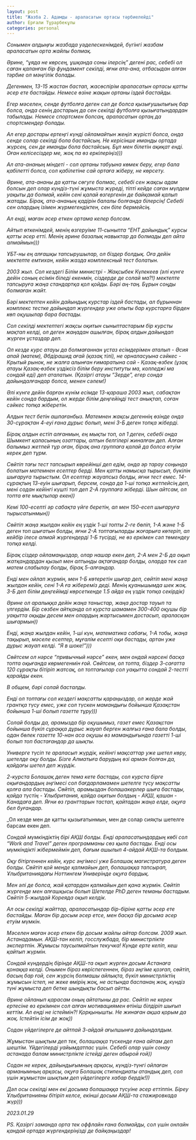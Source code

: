 ```yaml
---
layout: post
title: "Жазба 2. Адамды - араласатын ортасы тәрбиелейді"
author: Ерғали Тұрарбекұлы
categories: personal
---
```


_Сонымен алдыңғы жазбада уәделескенімдей, бүгінгі жазбам араласатын орта жайлы болмақ._

_Әрине, “ұяда не көрсең, ұшқанда соны ілерсің” дегені рас, себебі ол саған қаланған бір фундамент секілді, яғни ата-ана, отбасыдан алған тәрбие ол мәңгілік болады._

_Дегенмен, 13-15 жастан бастап, жасөспірім араласатын ортасы қатты әсер ете бастайды. Немесе өзіне жақын ортаны іздей бастайды._

_Егер мәселен, сенде футболға деген сәл де болса қызығушылығың бар болса, онда сенің достарың да сен секілді футболға қызығатындардан табылады. Немесе спортсмен болсаң, араласатын ортаң да спортсмендер болады._ 

_Ал егер достары ертеңгі күнді ойламайтын жеңіл жүрісті болса, онда сенде солар секілді бола бастайсың. Не керісінше иманды ортада жүрсең, сен де иманды бола бастайсың. Бұл мен білетін ақиқат енді. Оған келісесіздер ме, жоқ па өз еркілеріңіз)))_

_Ал ата-ананың міндеті - сол ортаны табуына көмек беру, егер бала қабілетті болса, сол қабілетіне сай ортаға жіберу, не көрсету._

_Әрине, ата-ананы да қатты сөгуге болмас, себебі сен жақсы адам болсын деп олар күндіз-түні жұмыста жүреді, тіпті кейде саған мүлдем уақыты да болмай, кейін сені қалай өзгергенін де байқамай қалып жатады. Бірақ, ата-ананың қадірін балалы болғанда білерсің! Себебі сен олардың ізімен жүрмегендіктен, сен біле бермейсің._ 

*Ал енді, маған әсер еткен ортама келер болсам.*

_Айтып өткенімдей, менің өзгеруіме 11-сыныпта “ЕНТ дайындық” курсы қатты әсер етті. Менің әрине базалық навыктар да болмады деп айта алмаймын)))_

_ҰБТ-ны ең алғашқы тапсырушылар, ол біздер болдық. Оға дейін мектепте емтихан, кейін жазда комплексный тест болатын._

_2003 жыл. Сол кездегі Білім министрі - Жақсыбек Күлекеев (әлі күнге дейін соның есімін біледі екенмін, сіздерде де солай ма?!) мектепте тапсыруға жаңа стандартқа қол қойды. Бәрі аң-таң. Бұрын соңды болмаған жайт._ 

_Бәрі мектептен кейін дайындық курстар іздей бастады, ал бұрыннан комплекс тестке дайындап жүргендер уже опыты бар курстарға бірден көп оқушылар бара бастады._

_Сол секілді мектептегі жақсы оқитын сыныптастарым бір курсты мақтап келді, ол деген жаңадан ашылған, бірақ алдын дайындап жүрген ұстаздар деп._ 

_Ол кезде курс атауы да болмағаннан ұстаз есімдерімен аталып - Әсия апай (матем), Әбдірашид ағай (қазақ тілі), не орналасуына сәйкес - Крытый рынок, не жалға алынған ғимаратына сай - Қазақ-өзбек (ұзақ атауы Қазақ-өзбек үздіксіз білім беру институты ма, колледжі ма сондай еді) деп аталатын. (Қазіргі атауы “Зерде”, егер сонда дайындалғандар болса, менен сәлем!)_

_Әлі күнге дейін барған күнім есімде 13-қараша 2003 жыл, сабақтан кейін сонда бардым, ол жерде білім деңгейіңді тест анықтап, соған сәйкес топқа жіберетін._ 

_Алдын тест бетін ашпағанбыз. Матемнен жақсы дегеннің өзінде онда 30-сұрақтан 4-еуі ғана дұрыс болып, мені 3-Б деген топқа жіберді._

_Бірақ алдын естіп алғанмын, ең мықты топ, ол 1 деген, себебі онда Шымкент қаласының озаттары, алтын белгілері жиналған деп. Алған балымыз жетпей тұр оған, бірақ ана группаға қалай да болса өтуім керек деп тұрм._ 

_Сөйтіп тағы тест тапсырып көрейінші деп едім, онда әр тарау соңында болатын матемнен есептер берді. Мен қатты намысқа тырысып, бүкілін шығаруға тырыстым. Ол есептер жауапсыз болды, яғни тест емес. 14-сұрақтың 13-еуін шығарып, берсем, сонда да 1-ші топқа жетпейсің деп, мені содан кейінгі күшті топ деп 2-А группаға жіберді. Шын айтсам, ол топта өте мықтылар екен))_

_Кемі 100-есепті әр сабақта үйге беретін, ал мен 150-есеп шығаруға тырысатынмын))_

_Сөйтіп жаңа жылдан кейін ең үздік 1-ші топты 2-ге бөліп, 1-А және 1-Б деген топ шығатын болды, яғни 2-А топтағыларды жоғарыға көтеріп, ал кейбір ілесе алмай жүргендерді 1-Б түсірді, не өз еркімен сәл төмендеу топқа келді._ 

_Бірақ сіздер ойламаңыздар, олар нашар екен деп, 2-А мен 2-Б да оқып жатқандардан қызыл мен алтынды ақтағандар болды, оларда тек сәл матем слабылау болды, бірақ 5-алғандар._ 

_Енді мен ойлап жүрмін, мен 1-Б көтеретін шығар деп, сөйтіп мені жаңа жылдан кейін, сені 1-А ға жібереміз деді. Менің қуанышымда шек жоқ. 3-Б деп білім деңгейімді көрсеткенде 1.5 айда ең үздік топқа секірдік)_

_Әрине ол аралыққа дейін жаңа таныстар, жаңа достар тауып та үлгердім. Бір сөзбен айтқанда ол курста шамамен 300-400 оқушы бір уақытта оқыды десем мен олардың жартысымен достасып, араласқан шығармын))_

_Енді, жаңа жылдан кейін, 1-ші күн, математика сабағы, 1-А тобы, жаңа тақырып, мәселе есептер, мұғалім есепті оқи бастады, артан уже дұрыс жауап келді. “Я в шоке!”)))_

_Сөйтсем ол нәрсе “привычный нәрсе” екен, мен ондай нәрсені басқа топта оқығанда көрмегенмін ғой. Сөйтсем, ол топта, біздер 3-сағатта 120 сұрақты бітіріп жатсақ, ол топтағылар сол уақытта сондай 2-тестті қарайды екен._ 

_*В общем, бәрі солай басталды.*_

_Енді ол топтағы сол кездегі мақсатты қараңыздар, ол жерде жай грантқа түсу емес, уже сол түскен мамандығы бойынша Қазақстан бойынша 1-ші болып газетте тұру)))_

_Солай болды да, арамызда бір оқушымыз, газет емес Қазақстан бойынша бүкіл сұраққа дұрыс жауап берген жалғыз ғана бала болды, одан бөлек газетте 10-нан аса оқушы өз мамандығында газетті 1-ші болып топ бастағандар да шықты._

_Универге түсіп те араласып жүрдік, кейінгі мақсаттар уже шетел көру, шетелде оқу болды. Бізге Алматыға барудың өзі арман болған да, қайдағы шетел деп жүрдік._ 

_2-курста Болашақ деген тема кете бастады, сол курста бірге оқығандардың әңгімесі сол бағдарламамен шетелге түсу мақсатты қолға ала бастады. Сөйтіп, арамыздан болашакерлер шыға бастады, қайда түстің - Ұлыбритания, қайда оқитын болдың - АҚШ, қашан - Канадаға деп. Яғни өз гранттарын тастап, қайтадан жаңа елде, оқуға бел буғандар._ 

_Ол кезде мен де қатты қызығатынмын, мен де солар сияқты шетелге барсам екен деп. 

_Сондай мүмкіндіктің бірі АҚШ болды. Енді араласатындардың көбі сол “Work and Travel” деген программаны сөз қыла бастады. Енді осы мүмкіндікті жібермеймін деп, бағым ашылып 4-айдай АҚШ-та болдым._ 

_Оқу бітіргеннен кейін, курс әңгімесі уже Болашақ магистратура деген болды. Сөйтіп қой менде қалмайын деп, болашаққа тапсырап, Ұлыбританиядағы Ноттингем Универінде оқуға бардық._ 

_Мен әлі де болса, жай қатардан қалмайын деп қана жүрмін. Сөйтіп жүргенде мен алғашқысы болып Шетелде PhD деген теманы бастадым. Сөйтіп 5-жылдай Кореяда оқып келдік._ 

_Ал осы секілді жайттар, араласатындар бір-біріне қатты әсер ете бастайды. Маған бір досым әсер етсе, мен басқа бір досыма әсер етуім мүмкін._

_Мәселен маған әсер еткен бір досым жайлы айтар болсам. 2009 жыл. Астанадамын. АҚШ-тан келіп, госслужбада, бір министрлікте экспертпін. Жұмысы таусылмайтын текучка! Күнде ерте келіп, кеш қайтып жүрмін._ 

_Сондай күндердің бірінде АҚШ-та оқып жүрген досым Астанаға қонаққа келді. Онымен біраз көріспегеннен, біраз әңгіме қозғап, сөйтіп, басың бар ғой, сен жүрсің болмашы айлықта, бүкіл министрліктің жұмысын істеп, не жеке өмірің жоқ, не астында баспанаң жоқ, күндіз түні жұмыста деп бетке шындықты басып айтты._ 

_Әрине ойланып қарасам оның айтатыны да рас. Сөйтіп не керек ертесіне өз еркімнен сол алған мотивациямен өтініш білдіріп шығып кеттім. Ал енді не істеймін?! Қорқынышты. Не жинаған ақша қорым да жоқ. Істейтін ісім де жоқ))_ 

_Содан үйдегілерге де айтпай 3-айдай ағылшынға дайындалдым._

_Жұмыстан шықтым деп тек, болашаққа түскенде ғана айтам деп шештім. Үйдегілерді уайымдатпас үшін. Себебі олар үшін сонау астанада балам министрлікте істейді деген абырой ғой))_

_Содан не керек, дайындығымның арқасы, күндіз-түнгі ойлаған арманымның арқасы, оқуға Болашақ стипендиаты атандық деп, сол үшін жұмыстан шықтым деп үйдегілерге хабар бердік!))_

_Дәл осы секілді мен екі досыма болашаққа түсуіне әсер еттіппін. Біреу Ұлыбританияны бітіріп келсе, екінші досым АҚШ-та стажировкада жүр)))_

*2023.01.29*

_PS. Қазіргі заманда орта тек оффлайн ғана болмайды, сол үшін онлайн қандай ортада жүргендеріңізді де байқаңыздар!_
